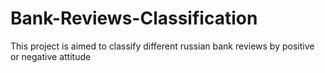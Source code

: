 # Bank-Reviews-Classification
This project is aimed to classify different russian bank reviews by positive or negative attitude
